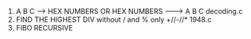 1. A B C --> HEX NUMBERS OR HEX NUMBERS ---> A B C  decoding.c
2. FIND THE HIGHEST DIV without / and % only +//-//*  1948.c
3. FIBO RECURSIVE
